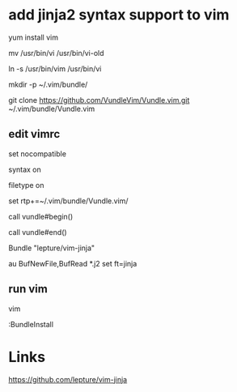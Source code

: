 # add jinja2 syntax support to vim

yum install vim

mv /usr/bin/vi /usr/bin/vi-old

ln -s /usr/bin/vim /usr/bin/vi

mkdir -p ~/.vim/bundle/

git clone https://github.com/VundleVim/Vundle.vim.git ~/.vim/bundle/Vundle.vim

## edit vimrc

set nocompatible

syntax on

filetype on

set rtp+=~/.vim/bundle/Vundle.vim/

call vundle#begin()

call vundle#end()

Bundle "lepture/vim-jinja"

au BufNewFile,BufRead *.j2 set ft=jinja

## run vim

vim

:BundleInstall

# Links

https://github.com/lepture/vim-jinja
